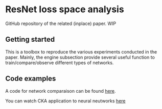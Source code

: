 # ResNet loss space analysis

GitHub repository of the related (inplace) paper. WIP

## Getting started

This is a toolbox to reproduce the various experiments conducted in the paper. Mainly, the engine subsection provide several useful function to train/compare/observe different types of networks.

## Code examples

A code for network comparaison can be found [here](ResNetComparison.ipynb).

You can watch CKA application to neural neutworks [here](CKAComputation.ipynb)